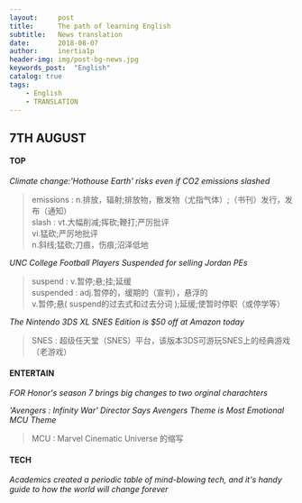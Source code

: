 ```yaml
---
layout:     post
title:      The path of learning English
subtitle:   News translation
date:       2018-08-07
author:     inertia1p
header-img: img/post-bg-news.jpg
keywords_post:  "English"
catalog: true
tags:
    - English
    - TRANSLATION
---
```


## 7TH AUGUST

#### TOP

*Climate change:'Hothouse Earth' risks even if CO2 emissions slashed*  
>emissions : n.排放，辐射;排放物，散发物（尤指气体）;（书刊）发行，发布（通知）    
>slash : vt.大幅削减;挥砍;鞭打;严厉批评  
         vi.猛砍;严厉地批评  
         n.斜线;猛砍;刀痕，伤痕;沼泽低地  

*UNC College Football Players Suspended for selling Jordan PEs*  
>suspend : v.暂停;悬;挂;延缓  
>suspended : adj.暂停的，缓期的（宣判），悬浮的  
             v.暂停;悬( suspend的过去式和过去分词 );延缓;使暂时停职（或停学等）

*The Nintendo 3DS XL SNES Edition is $50 off at Amazon today*  
> SNES : 超级任天堂（SNES）平台，该版本3DS可游玩SNES上的经典游戏（老游戏）  

#### ENTERTAIN

*FOR Honor's season 7 brings big changes to two orginal charachters*

*'Avengers : Infinity War' Director Says Avengers Theme is Most Emotional MCU Theme*
>MCU : Marvel Cinematic Universe 的缩写  

#### TECH

*Academics created a periodic table of mind-blowing tech, and it's handy guide to how the world will change forever*
